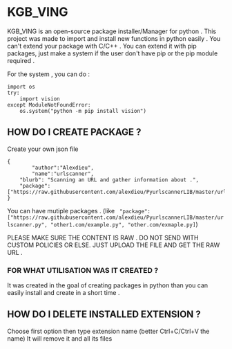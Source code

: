 # KGB_VING
KGB_VING is an open-source package installer/Manager for python .
This project was made to import and install new functions in python easily . You can't extend your package with C/C++ . You can extend it with pip packages, just make a system if the user don't have pip or the pip module required  .

For the system , you can do :

```
import os
try:
	import vision
except ModuleNotFoundError:
	os.system("python -m pip install vision")
```


## HOW DO I CREATE PACKAGE ?

Create your own json file

```
{
        "author":"Alexdieu",
        "name":"urlscanner",
	"blurb": "Scanning an URL and gather information about .",
	"package":["https://raw.githubusercontent.com/alexdieu/PyurlscannerLIB/master/urlscanner.py"]
}
```

You can have mutiple packages . (like ` "package":["https://raw.githubusercontent.com/alexdieu/PyurlscannerLIB/master/urlscanner.py", "other1.com/example.py", "other.com/exmaple.py]`)

PLEASE MAKE SURE THE CONTENT IS RAW . DO NOT SEND WITH CUSTOM POLICIES OR ELSE. JUST UPLOAD THE FILE AND GET THE RAW URL .

### FOR WHAT UTILISATION WAS IT CREATED ?

It was created in the goal of creating packages in python than you can easily install and create in a short time .


## HOW DO I DELETE INSTALLED EXTENSION ?

Choose first option then type extension name (better Ctrl+C/Ctrl+V the name)
It will remove it and all its files
